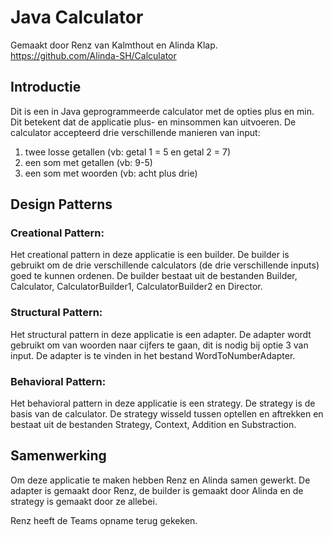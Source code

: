 # Java Calculator
Gemaakt door Renz van Kalmthout en Alinda Klap.
https://github.com/Alinda-SH/Calculator

## Introductie
Dit is een in Java geprogrammeerde calculator met de opties plus en min. Dit betekent
dat de applicatie plus- en minsommen kan uitvoeren. 
De calculator accepteerd drie verschillende manieren van input:
1. twee losse getallen (vb: getal 1 = 5 en getal 2 = 7)
2. een som met getallen (vb: 9-5)
3. een som met woorden (vb: acht plus drie)

## Design Patterns
### Creational Pattern: 
Het creational pattern in deze applicatie is een builder. De builder is gebruikt om de
drie verschillende calculators (de drie verschillende inputs) goed te kunnen ordenen.
De builder bestaat uit de bestanden Builder, Calculator, CalculatorBuilder1,
CalculatorBuilder2 en Director.

### Structural Pattern:
Het structural pattern in deze applicatie is een adapter. De adapter wordt gebruikt om 
van woorden naar cijfers te gaan, dit is nodig bij optie 3 van input. De adapter is 
te vinden in het bestand WordToNumberAdapter.

### Behavioral Pattern: 
Het behavioral pattern in deze applicatie is een strategy. De strategy is de basis
van de calculator. De strategy wisseld tussen optellen en aftrekken en bestaat uit
de bestanden Strategy, Context, Addition en Substraction.

## Samenwerking
Om deze applicatie te maken hebben Renz en Alinda samen gewerkt.
De adapter is gemaakt door Renz, de builder is gemaakt door Alinda en de strategy is 
gemaakt door ze allebei.

Renz heeft de Teams opname terug gekeken.
